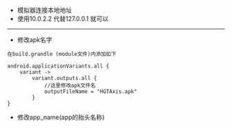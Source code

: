 -  模拟器连接本地地址
- 使用10.0.2.2 代替127.0.0.1 就可以
***
- 修改apk名字
```
在build.grandle (module文件)内添加如下

android.applicationVariants.all {
    variant ->
        variant.outputs.all {
            //这里修改apk文件名
            outputFileName = "HGTAxis.apk"
        }
}
```
- 修改app_name(app的抬头名称)
```
```
